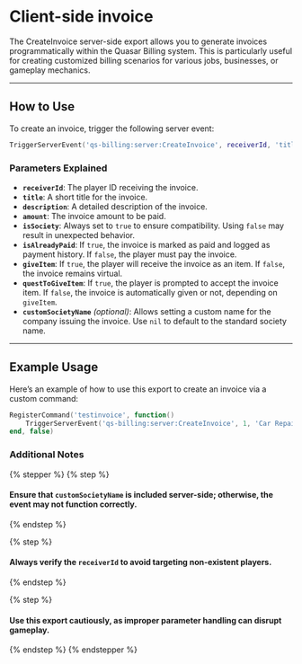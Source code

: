 # Client-side invoice

The CreateInvoice server-side export allows you to generate invoices programmatically within the Quasar Billing system. This is particularly useful for creating customized billing scenarios for various jobs, businesses, or gameplay mechanics.

***

## How to Use

To create an invoice, trigger the following server event:

```lua
TriggerServerEvent('qs-billing:server:CreateInvoice', receiverId, 'title', 'description', amount, isSociety, isAlreadyPaid, giveItem, questToGiveItem, customSocietyName or nil)
```

### Parameters Explained

* **`receiverId`**: The player ID receiving the invoice.
* **`title`**: A short title for the invoice.
* **`description`**: A detailed description of the invoice.
* **`amount`**: The invoice amount to be paid.
* **`isSociety`**: Always set to `true` to ensure compatibility. Using `false` may result in unexpected behavior.
* **`isAlreadyPaid`**: If `true`, the invoice is marked as paid and logged as payment history. If `false`, the player must pay the invoice.
* **`giveItem`**: If `true`, the player will receive the invoice as an item. If `false`, the invoice remains virtual.
* **`questToGiveItem`**: If `true`, the player is prompted to accept the invoice item. If `false`, the invoice is automatically given or not, depending on `giveItem`.
* **`customSocietyName`** _(optional)_: Allows setting a custom name for the company issuing the invoice. Use `nil` to default to the standard society name.

***

## Example Usage

Here’s an example of how to use this export to create an invoice via a custom command:

```lua
RegisterCommand('testinvoice', function()
    TriggerServerEvent('qs-billing:server:CreateInvoice', 1, 'Car Repair', 'Repair services for vehicle damage', 5000, true, false, true, true, nil)
end, false)
```

### Additional Notes

{% stepper %}
{% step %}
#### Ensure that `customSocietyName` is included server-side; otherwise, the event may not function correctly.
{% endstep %}

{% step %}
#### Always verify the `receiverId` to avoid targeting non-existent players.
{% endstep %}

{% step %}
#### Use this export cautiously, as improper parameter handling can disrupt gameplay.
{% endstep %}
{% endstepper %}
